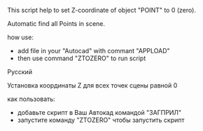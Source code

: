 This script help to set Z-coordinate of object "POINT" to 0 (zero).

Automatic find all Points in scene.

how use:
- add file in your "Autocad" with commant "APPLOAD"
- then use command "ZTOZERO" to run script

Русский

Установка координаты Z для всех точек сцены равной 0

как пользовать:
- добавьте скрипт в Ваш Автокад командой "ЗАГПРИЛ"
- запустите команду "ZTOZERO" чтобы запустить скрипт
